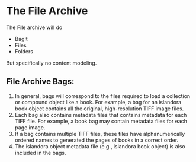 # The File Archive


The File archive will do 
* BagIt
* Files
* Folders

But specifically no content modeling. 


## File Archive Bags:
1. In general, bags will correspond to the files required to load a collection or compound object like a book. For example, a bag for an islandora book object contains all the original, high-resolution TIFF image files.
1. Each bag also contains metadata files that contains  metadata  for each TIFF file. For example, a book bag may contain metadata files for each page image.
1. If a bag contains multiple TIFF files, these files have alphanumerically ordered names to generated the pages of books in a correct order. 
1. The islandora object metadata file (e.g., islandora book object) is also included in the bags.
